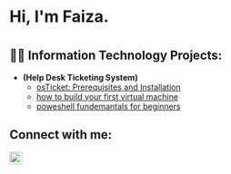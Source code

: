 <h1>Hi, I'm Faiza.<h1>

<h2>👨‍💻 Information Technology Projects:</h2>

- <b>(Help Desk Ticketing System)</b>
  - [osTicket: Prerequisites and Installation](https://github.com/faizarbiva/osticket-prereqs)
  - [how to build your first virtual machine](https://github.com/faizarbiva/post-install-config)
  - [poweshell fundemantals for beginners](https://github.com/faizarbiva/ticket-lifecycle)


<h2>Connect with me:</h2>

[<img align="left" alt="Josh | LinkedIn" width="22px" src="https://cdn.jsdelivr.net/npm/simple-icons@v3/icons/linkedin.svg" />][linkedin]

[linkedin]: https://linkedin.com/in/Josh
